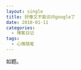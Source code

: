 ```yaml
---
layout: single
title: 好像又不能访问google了
date: 2010-01-11
categories:
  - 博客日记
tags:
  - 心情随笔
---
```


如题。
